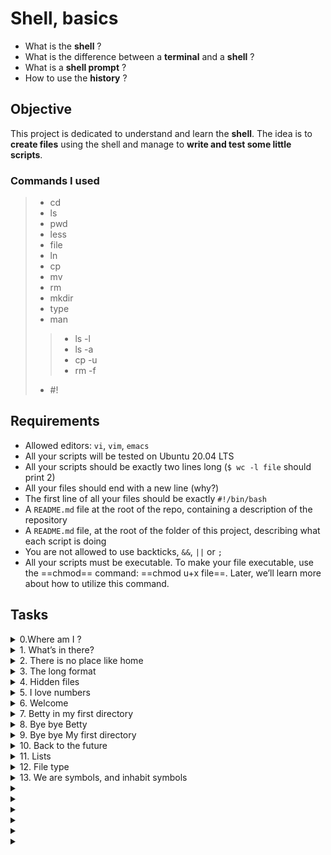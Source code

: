 # Shell, basics

- What is the **shell** ?
 - What is the difference between a **terminal** and a **shell** ?
 - What is a **shell prompt** ?
 - How to use the **history** ?

## Objective

This project is dedicated to understand and learn the **shell**. The idea is to **create files** using the shell and manage to **write and test some little scripts**.

### Commands I used

>- cd
>- ls
>- pwd
>- less
>- file
>- ln
>- cp
>- mv
>- rm
>- mkdir
>- type
>- man
>>- ls -l
>>- ls -a
>> - cp -u
>>- rm -f
>- #!
 
## Requirements

- Allowed editors: `vi`, `vim`, `emacs`
- All your scripts will be tested on Ubuntu 20.04 LTS
- All your scripts should be exactly two lines long (`$ wc -l file` should print 2)
- All your files should end with a new line (why?)
- The first line of all your files should be exactly `#!/bin/bash`
- A `README.md` file at the root of the repo, containing a description of the repository
- A `README.md` file, at the root of the folder of this project, describing what each script is doing
- You are not allowed to use backticks, `&&`, `||` or `;`
- All your scripts must be executable. To make your file executable, use the ==chmod== command: ==chmod u+x file==. Later, we’ll learn more about how to utilize this command. 

## Tasks

<details>
<summary>0.Where am I ?</summary>
<p>Write a script that prints the absolute path name of the current working directory.

Example :
```
$ ./0-current_working_directory
/basics
$
```
</p>
</details>

<details>
  <summary>1. What’s in there?</summary>
  <p>Display the contents list of your current directory.

Example:

$ ./1-listit
Applications    Documents   Dropbox Movies Pictures
Desktop Downloads   Library Music Public
$
    
  </p>
</details>

<details>
  <summary>2. There is no place like home</summary>
  <p>Write a script that changes the working directory to the user’s home directory.

You are not allowed to use any shell variables
julien@ubuntu:/tmp$ pwd
/tmp
julien@ubuntu:/tmp$ echo $HOME
/home/julien
julien@ubuntu:/tmp$ source ./2-bring_me_home
julien@ubuntu:~$ pwd
/home/julien
julien@ubuntu:~$ 
    
  </p>
</details>

<details>
  <summary>3. The long format</summary>
  <p>Display current directory contents in a long format

Example:

$ ./3-listfiles
total 40
-rwxr-xr-x@ 1 sylvain staff 18 Jan 25 00:19 0-current_working_directory
-rwxr-xr-x@ 1 sylvain staff 19 Jan 25 00:23 1-listit
-rwxr-xr-x@ 1 sylvain staff 18 Jan 25 00:29 2-bring_me_home
-rwxr-xr-x@ 1 sylvain staff 18 Jan 25 00:39 3-listfiles
-rwxr-xr-x@ 1 sylvain staff 18 Jan 25 00:20 README.md
    
  </p>
</details>

<details>
  <summary>4. Hidden files</summary>
  <p>Display current directory contents, including hidden files (starting with .). Use the long format.

Example:

$ ./4-listmorefiles
total 48
drwxr-xr-x@ 6 sylvain staff 204 Jan 25 00:29 .
drwxr-xr-x@ 43 sylvain staff 1462 Jan 25 00:19 ..
-rwxr-xr-x@ 1 sylvain staff 18 Jan 25 00:19 0-current_working_directory
-rwxr-xr-x@ 1 sylvain staff 19 Jan 25 00:23 1-listit
-rwxr-xr-x@ 1 sylvain staff 18 Jan 25 00:29 2-bring_me_home
-rwxr-xr-x@ 1 sylvain staff 18 Jan 25 00:39 3-listfiles
-rwxr-xr-x@ 1 sylvain staff 18 Jan 25 00:41 4-listmorefiles
-rwxr-xr-x@ 1 sylvain staff 18 Jan 25 00:20 README.md
$
    
  </p>
</details>

<details>
  <summary>5. I love numbers</summary>
  <p>Display current directory contents.

Long format
with user and group IDs displayed numerically
And hidden files (starting with .)
Example:

$ ./5-listfilesdigitonly
total 56
drwxr-xr-x@ 6 501 20 204 Jan 25 00:29 .
drwxr-xr-x@ 43 501 20 1462 Jan 25 00:19 ..
-rwxr-xr-x@ 1 501 20 18 Jan 25 00:19 0-current_working_directory
-rwxr-xr-x@ 1 501 20 18 Jan 25 00:23 1-listfiles
-rwxr-xr-x@ 1 501 20 19 Jan 25 00:29 2-bring_me_home
-rwxr-xr-x@ 1 501 20 20 Jan 25 00:39 3-listfiles
-rwxr-xr-x@ 1 501 20 18 Jan 25 00:41 4-listmorefiles
-rwxr-xr-x@ 1 501 20 18 Jan 25 00:43 5-listfilesdigitonly
-rwxr-xr-x@ 1 501 20 18 Jan 25 00:20 README.md
$
    
  </p>
</details>

<details>
  <summary>6. Welcome</summary>
  <p>Create a script that creates a directory named my_first_directory in the /tmp/ directory.

Example:

$ ./6-firstdirectory
$ file /tmp/my_first_directory/
/tmp/my_first_directory/: directory
$
    
  </p>
</details>

<details>
  <summary>7. Betty in my first directory</summary>
  <p>Move the file betty from /tmp/ to /tmp/my_first_directory.

Example:

$ ./7-movethatfile
$ ls /tmp/my_first_directory/
betty
$
    
  </p>
</details>

<details>
  <summary>8. Bye bye Betty</summary>
  <p>Delete the file betty.

The file betty is in /tmp/my_first_directory
Example:

$ ./8-firstdelete
$ ls /tmp/my_first_directory/
$
    
  </p>
</details>

<details>
  <summary>9. Bye bye My first directory</summary>
  <p>Delete the directory my_first_directory that is in the /tmp directory.

Example:

$ ./9-firstdirdeletion
$ file /tmp/my_first_directory
/tmp/my_first_directory: cannot open `/tmp/my_first_directory' (No such file or directory)
$
    
  </p>
</details>

<details>
  <summary>10. Back to the future</summary>
  <p>Write a script that changes the working directory to the previous one.

julien@ubuntu:/tmp$ pwd
/tmp
julien@ubuntu:/tmp$ cd /var
julien@ubuntu:/var$ pwd
/var
julien@ubuntu:/var$ source ./10-back
/tmp
julien@ubuntu:/tmp$ pwd
/tmp
    
  </p>
</details>

<details>
  <summary>11. Lists</summary>
  <p>Write a script that lists all files (even ones with names beginning with a period character, which are normally hidden) in the current directory and the parent of the working directory and the /boot directory (in this order), in long format.

Be careful with the /
    
  </p>
</details>

<details>
  <summary>12. File type</summary>
  <p>
    
  </p>
</details>

<details>
  <summary>13. We are symbols, and inhabit symbols</summary>
  <p>Create a symbolic link to /bin/ls, named __ls__. The symbolic link should be created in the current working directory.

ubuntu@ip-172-31-63-244:/tmp/sym$ ls -la
total 144
drwxrwxr-x  2 ubuntu ubuntu   4096 Sep 20 03:24 .
drwxrwxrwt 12 root   root   139264 Sep 20 03:24 ..
ubuntu@ip-172-31-63-244:/tmp/sym$./13-symbolic_link
ubuntu@ip-172-31-63-244:/tmp/sym$ ls -la
total 144
drwxrwxr-x  2 ubuntu ubuntu   4096 Sep 20 03:24 .
drwxrwxrwt 12 root   root   139264 Sep 20 03:24 ..
lrwxrwxrwx  1 ubuntu ubuntu      7 Sep 20 03:24 __ls__ -> /bin/ls
    
  </p>
</details>

<details>
  <summary></summary>
  <p>
    
  </p>
</details>

<details>
  <summary></summary>
  <p>
    
  </p>
</details>

<details>
  <summary></summary>
  <p>
    
  </p>
</details>

<details>
  <summary></summary>
  <p>
    
  </p>
</details>

<details>
  <summary></summary>
  <p>
    
  </p>
</details>

<details>
  <summary></summary>
  <p>
    
  </p>
</details>

